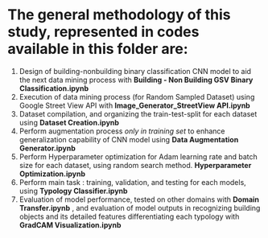 # The general methodology of this study, represented in codes available in this folder are:

1. Design of building-nonbuilding binary classification CNN model to aid the next data mining process with **Building - Non Building GSV Binary Classification.ipynb**
2. Execution of data mining process (for Random Sampled Dataset) using Google Street View API with **Image_Generator_StreetView API.ipynb**
3. Dataset compilation, and organizing the train-test-split for each dataset using **Dataset Creation.ipynb**
4. Perform augmentation process *only in training set* to enhance generalization capability of CNN model using **Data Augmentation Generator.ipynb**
5. Perform Hyperparameter optimization for Adam learning rate and batch size for each dataset, using random search method. **Hyperparameter Optimization.ipynb**
6. Perform main task : training, validation, and testing for each models, using **Typology Classifier.ipynb**
7. Evaluation of model performance, tested on other domains with **Domain Transfer.ipynb** , and evaluation of model outputs in recognizing building objects and its detailed features differentiating each typology with **GradCAM Visualization.ipynb**
